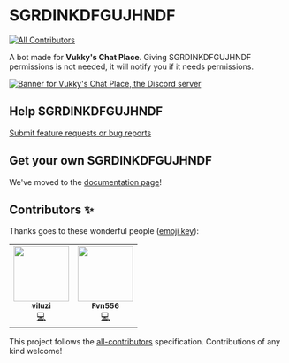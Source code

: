 # SGRDINKDFGUJHNDF
<!-- ALL-CONTRIBUTORS-BADGE:START - Do not remove or modify this section -->
[![All Contributors](https://img.shields.io/badge/all_contributors-2-orange.svg?style=flat-square)](#contributors-)
<!-- ALL-CONTRIBUTORS-BADGE:END -->
A bot made for **Vukky's Chat Place**.
Giving SGRDINKDFGUJHNDF permissions is not needed, it will notify you if it needs permissions.

[![Banner for Vukky's Chat Place, the Discord server](https://discord.com/api/guilds/719496895449530439/widget.png?style=banner2)](https://vukky.ga/discord)

## Help SGRDINKDFGUJHNDF
[Submit feature requests or bug reports](https://github.com/VukkyLtd/SGRDINKDFGUJHNDF/issues/new/choose)

## Get your own SGRDINKDFGUJHNDF
We've moved to the [documentation page](https://vukkyltd.github.io/SGRDINKDFGUJHNDF)!

## Contributors ✨

Thanks goes to these wonderful people ([emoji key](https://allcontributors.org/docs/en/emoji-key)):

<!-- ALL-CONTRIBUTORS-LIST:START - Do not remove or modify this section -->
<!-- prettier-ignore-start -->
<!-- markdownlint-disable -->
<table>
  <tr>
    <td align="center"><a href="https://github.com/viluzi"><img src="https://avatars0.githubusercontent.com/u/47392011?v=4" width="100px;" alt=""/><br /><sub><b>viluzi</b></sub></a><br /><a href="https://github.com/VukkyLtd/SGRDINKDFGUJHNDF/commits?author=viluzi" title="Code">💻</a></td>
    <td align="center"><a href="https://github.com/Fvn556"><img src="https://avatars1.githubusercontent.com/u/68157424?v=4" width="100px;" alt=""/><br /><sub><b>Fvn556</b></sub></a><br /><a href="https://github.com/VukkyLtd/SGRDINKDFGUJHNDF/commits?author=Fvn556" title="Code">💻</a></td>
  </tr>
</table>

<!-- markdownlint-enable -->
<!-- prettier-ignore-end -->
<!-- ALL-CONTRIBUTORS-LIST:END -->

This project follows the [all-contributors](https://github.com/all-contributors/all-contributors) specification. Contributions of any kind welcome!
